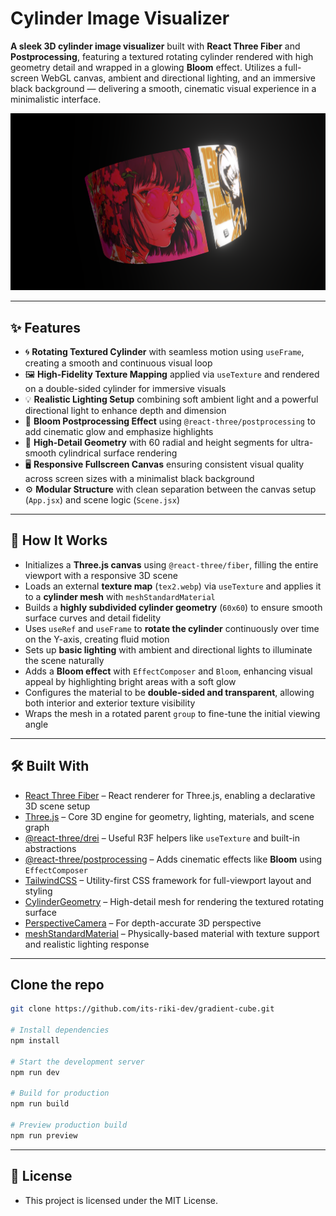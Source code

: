# Cylinder Image Visualizer

**A sleek 3D cylinder image visualizer** built with **React Three Fiber** and **Postprocessing**, featuring a textured rotating cylinder rendered with high geometry detail and wrapped in a glowing **Bloom** effect. Utilizes a full-screen WebGL canvas, ambient and directional lighting, and an immersive black background — delivering a smooth, cinematic visual experience in a minimalistic interface.


[![HomeSS](public/heropage.png)](https://cylinder-img-visualizer.vercel.app/)

---

## ✨ Features

* 🌀 **Rotating Textured Cylinder** with seamless motion using `useFrame`, creating a smooth and continuous visual loop
* 🖼️ **High-Fidelity Texture Mapping** applied via `useTexture` and rendered on a double-sided cylinder for immersive visuals
* 💡 **Realistic Lighting Setup** combining soft ambient light and a powerful directional light to enhance depth and dimension
* 🌟 **Bloom Postprocessing Effect** using `@react-three/postprocessing` to add cinematic glow and emphasize highlights
* 🧱 **High-Detail Geometry** with 60 radial and height segments for ultra-smooth cylindrical surface rendering
* 🖥️ **Responsive Fullscreen Canvas** ensuring consistent visual quality across screen sizes with a minimalist black background
* ⚙️ **Modular Structure** with clean separation between the canvas setup (`App.jsx`) and scene logic (`Scene.jsx`)

---

## 🧠 How It Works

* Initializes a **Three.js canvas** using `@react-three/fiber`, filling the entire viewport with a responsive 3D scene
* Loads an external **texture map** (`tex2.webp`) via `useTexture` and applies it to a **cylinder mesh** with `meshStandardMaterial`
* Builds a **highly subdivided cylinder geometry** (`60x60`) to ensure smooth surface curves and detail fidelity
* Uses `useRef` and `useFrame` to **rotate the cylinder** continuously over time on the Y-axis, creating fluid motion
* Sets up **basic lighting** with ambient and directional lights to illuminate the scene naturally
* Adds a **Bloom effect** with `EffectComposer` and `Bloom`, enhancing visual appeal by highlighting bright areas with a soft glow
* Configures the material to be **double-sided and transparent**, allowing both interior and exterior texture visibility
* Wraps the mesh in a rotated parent `group` to fine-tune the initial viewing angle

---

## 🛠️ Built With

* [React Three Fiber](https://docs.pmnd.rs/react-three-fiber) – React renderer for Three.js, enabling a declarative 3D scene setup
* [Three.js](https://threejs.org/) – Core 3D engine for geometry, lighting, materials, and scene graph
* [@react-three/drei](https://github.com/pmndrs/drei) – Useful R3F helpers like `useTexture` and built-in abstractions
* [@react-three/postprocessing](https://github.com/pmndrs/postprocessing) – Adds cinematic effects like **Bloom** using `EffectComposer`
* [TailwindCSS](https://tailwindcss.com/) – Utility-first CSS framework for full-viewport layout and styling
* [CylinderGeometry](https://threejs.org/docs/#api/en/geometries/CylinderGeometry) – High-detail mesh for rendering the textured rotating surface
* [PerspectiveCamera](https://threejs.org/docs/#api/en/cameras/PerspectiveCamera) – For depth-accurate 3D perspective
* [meshStandardMaterial](https://threejs.org/docs/#api/en/materials/MeshStandardMaterial) – Physically-based material with texture support and realistic lighting response

---

## Clone the repo

```bash
git clone https://github.com/its-riki-dev/gradient-cube.git

# Install dependencies
npm install

# Start the development server
npm run dev

# Build for production
npm run build

# Preview production build
npm run preview
```

---

## 📄 License

- This project is licensed under the MIT License.

